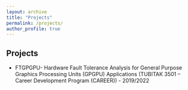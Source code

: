 ```yaml
---
layout: archive
title: "Projects"
permalink: /projects/
author_profile: true
---
```


Projects
---
- FTGPGPU- Hardware Fault Tolerance Analysis for General Purpose Graphics Processing Units (GPGPU) Applications (TUBITAK 3501 – Career Development Program (CAREER)) - 2019/2022



